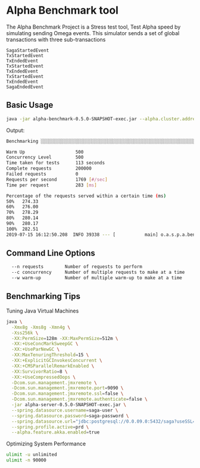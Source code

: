 # Alpha Benchmark tool

The Alpha Benchmark Project is a Stress test tool, Test Alpha speed by simulating sending Omega events. This simulator sends a set of global transactions with three sub-transactions

```prop
SagaStartedEvent
TxStartedEvent
TxEndedEvent
TxStartedEvent
TxEndedEvent
TxStartedEvent
TxEndedEvent
SagaEndedEvent
```

## Basic Usage

```bash
java -jar alpha-benchmark-0.5.0-SNAPSHOT-exec.jar --alpha.cluster.address=0.0.0.0:8080 --w=50 --n=200000 --c=500
```

Output:

```bash
Benchmarking ░░░░░░░░░░░░░░░░░░░░░░░░░░░░░░░░░░░░░░░░░░░░░░░░░░░░░░░░░░░░░░░░░░░░░░░░░░░░░░░░░░░░░░░░░░░░░░░░░░░░░░░░░░░░░░░░░░░░░░░░░░░░░░░░░░░

Warm Up                   500
Concurrency Level         500
Time taken for tests      113 seconds
Complete requests         200000
Failed requests           0
Requests per second       1769 [#/sec]
Time per request          283 [ms]

Percentage of the requests served within a certain time (ms)
50%   274.33
60%   276.00
70%   278.29
80%   280.14
90%   280.17
100%  282.51
2019-07-15 16:12:50.208  INFO 39338 --- [           main] o.a.s.p.a.benchmark.SagaEventBenchmark   : OK
```

## Command Line Options

```bash
  --n requests        Number of requests to perform
  --c concurrency     Number of multiple requests to make at a time
  --w warm-up         Number of multiple warm-up to make at a time
```

## Benchmarking Tips

Tuning Java Virtual Machines

```bash
java \
  -Xmx8g -Xms8g -Xmn4g \
  -Xss256k \
  -XX:PermSize=128m -XX:MaxPermSize=512m \
  -XX:+UseConcMarkSweepGC \
  -XX:+UseParNewGC \
  -XX:MaxTenuringThreshold=15 \
  -XX:+ExplicitGCInvokesConcurrent \
  -XX:+CMSParallelRemarkEnabled \
  -XX:SurvivorRatio=8 \
  -XX:+UseCompressedOops \
  -Dcom.sun.management.jmxremote \
  -Dcom.sun.management.jmxremote.port=9090 \
  -Dcom.sun.management.jmxremote.ssl=false \
  -Dcom.sun.management.jmxremote.authenticate=false \
  -jar alpha-server-0.5.0-SNAPSHOT-exec.jar \
  --spring.datasource.username=saga-user \
  --spring.datasource.password=saga-password \
  --spring.datasource.url="jdbc:postgresql://0.0.09.0:5432/saga?useSSL=false" \
  --spring.profile.active=prd \
  --alpha.feature.akka.enabled=true
```

Optimizing System Performance

```bash
ulimit -u unlimited
ulimit -n 90000
```

